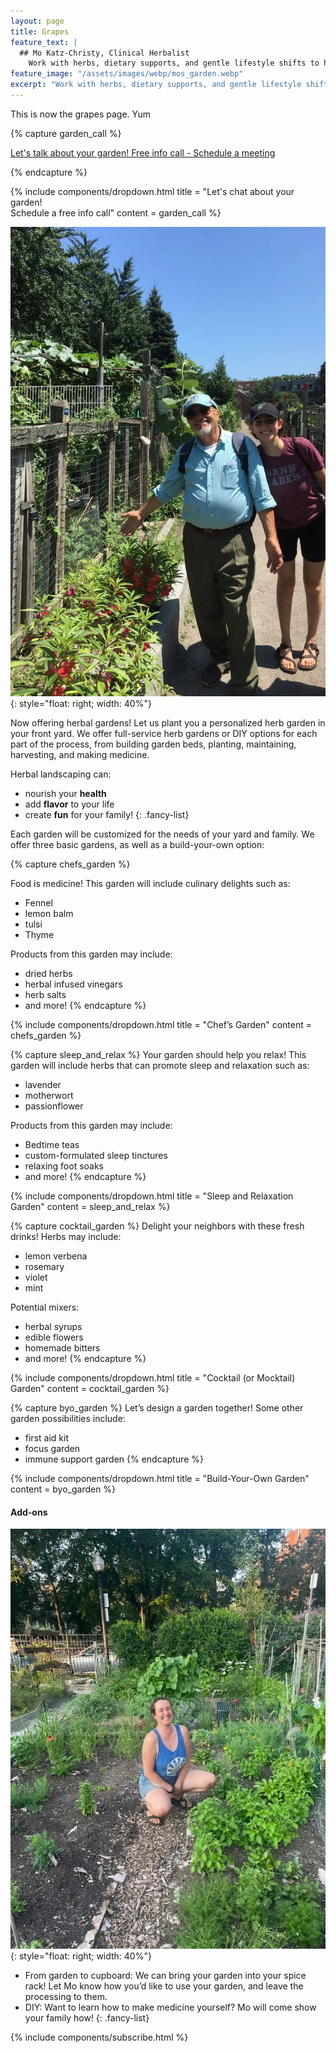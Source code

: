 ```yaml
---
layout: page
title: Grapes
feature_text: |
  ## Mo Katz-Christy, Clinical Herbalist
    Work with herbs, dietary supports, and gentle lifestyle shifts to help you meet your health goals.
feature_image: "/assets/images/webp/mos_garden.webp"
excerpt: "Work with herbs, dietary supports, and gentle lifestyle shifts to help you meet your health goals."
---
```


This is now the grapes page. Yum

{% capture garden_call %}
<script type="text/javascript" async src="https://static.zcal.co/embed/v1/embed.js"></script>
<div class="zcal-inline-widget"><a href="https://zcal.co/i/Jg-yY2mV">Let's talk about your garden! Free info call - Schedule a meeting</a></div>

{% endcapture %}

{% include components/dropdown.html 
  title = "Let's chat about your garden!<br>  Schedule a free info call"
  content = garden_call
%}

![](/assets/images/webp/juanito_and_divora.webp){: style="float: right; width: 40%"}

Now offering herbal gardens! Let us plant you a personalized herb garden in
your front yard. We offer full-service herb gardens or DIY options for each
part of the process, from building garden beds, planting, maintaining,
harvesting, and making medicine.

Herbal landscaping can:

- nourish your **health**
- add **flavor** to your life
- create **fun** for your family!
{: .fancy-list}

Each garden will be customized for the needs of your yard and family. We offer
three basic gardens, as well as a build-your-own option:

{% capture chefs_garden %}

Food is medicine! This garden will include culinary delights such as:

- Fennel
- lemon balm
- tulsi
- Thyme

Products from this garden may include:

- dried herbs
- herbal infused vinegars
- herb salts
- and more!
{% endcapture %}

{% include components/dropdown.html 
  title = "Chef’s Garden"
  content = chefs_garden
%}

{% capture sleep_and_relax %}
Your garden should help you relax! This garden will include herbs that can
promote sleep and relaxation such as:

- lavender
- motherwort
- passionflower

Products from this garden may include:

- Bedtime teas
- custom-formulated sleep tinctures
- relaxing foot soaks
- and more!
{% endcapture %}

{% include components/dropdown.html 
  title = "Sleep and Relaxation Garden"
  content = sleep_and_relax
%}

{% capture cocktail_garden %}
Delight your neighbors with these fresh drinks! Herbs may include:

- lemon verbena
- rosemary
- violet
- mint

Potential mixers:

- herbal syrups
- edible flowers
- homemade bitters
- and more!
{% endcapture %}

{% include components/dropdown.html 
  title = "Cocktail (or Mocktail) Garden"
  content = cocktail_garden
%}

{% capture byo_garden %}
Let’s design a garden together! Some other garden possibilities include:

- first aid kit
- focus garden
- immune support garden
{% endcapture %}

{% include components/dropdown.html 
  title = "Build-Your-Own Garden"
  content = byo_garden
%}

#### Add-ons

![](/assets/images/webp/mo_in_garden.webp){: style="float: right; width: 40%"}

- From garden to cupboard: We can bring your garden into your
spice rack! Let Mo know how you’d like to use your garden, and leave the
processing to them.
- DIY: Want to learn how to make medicine yourself? Mo will come show your
family how!
{: .fancy-list}

{% include components/subscribe.html %}
